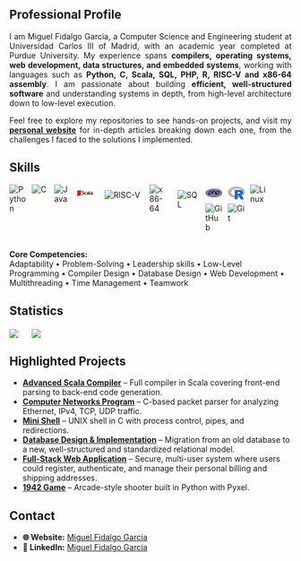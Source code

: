 ## Professional Profile
<div align="justify">

I am Miguel Fidalgo Garcia, a Computer Science and Engineering student at Universidad Carlos III of Madrid, with an academic year completed at Purdue University. My experience spans **compilers, operating systems, web development, data structures, and embedded systems**, working with languages such as **Python, C, Scala, SQL, PHP, R, RISC-V and x86-64 assembly**. I am passionate about building **efficient, well-structured software** and understanding systems in depth, from high-level architecture down to low-level execution.

Feel free to explore my repositories to see hands-on projects, and visit my [**personal website**](https://qrsume.com/miguelfidalgo) for in-depth articles breaking down each one, from the challenges I faced to the solutions I implemented.

</div>

## Skills

<img align="left" alt="Python" width="30px" style="padding-right:10px;" src="https://cdn.jsdelivr.net/gh/devicons/devicon/icons/python/python-original.svg"/>
<img align="left" alt="C" width="30px" style="padding-right:10px;" src="https://cdn.jsdelivr.net/gh/devicons/devicon/icons/c/c-original.svg"/>
<img align="left" alt="Java" width="30px" style="padding-right:10px;" src="https://cdn.jsdelivr.net/gh/devicons/devicon/icons/java/java-original.svg"/>
<img align="left" alt="Scala" width="30px" style="padding-right:10px;" src="https://github.com/devicons/devicon/blob/v2.17.0/icons/scala/scala-original-wordmark.svg"/>
<img align="left" alt="RISC-V" width="70px" style="padding:10px;vertical-align:middle;" src="https://upload.wikimedia.org/wikipedia/commons/9/9a/RISC-V-logo.svg"/>
<img align="left" alt="x86-64" width="30px" style="padding-right:10px;" src="https://upload.wikimedia.org/wikipedia/commons/1/1a/AMD64_Logo.svg"/>
<img align="left" alt="SQL" width="40px" style="padding:10px;vertical-align:middle;" src="https://upload.wikimedia.org/wikipedia/commons/d/d7/Sql_data_base_with_logo.svg"/>
<img align="left" alt="PHP" width="30px" style="padding-right:10px;" src="https://github.com/devicons/devicon/blob/v2.17.0/icons/php/php-original.svg"/>
<img align="left" alt="R" width="30px" style="padding-right:10px;" src="https://github.com/devicons/devicon/blob/v2.17.0/icons/r/r-original.svg"/>
<img align="left" alt="Linux" width="30px" style="padding-right:10px;" src="https://cdn.jsdelivr.net/gh/devicons/devicon/icons/linux/linux-original.svg"/>
<img align="left" alt="GitHub" width="30px" style="padding-right:10px;" src="https://cdn.jsdelivr.net/gh/devicons/devicon/icons/github/github-original.svg"/>
<img align="left" alt="Git" width="30px" style="padding-right:10px;" src="https://cdn.jsdelivr.net/gh/devicons/devicon/icons/git/git-original.svg"/>

<br clear="left"/>
<br>

**Core Competencies:**  
Adaptability • Problem-Solving • Leadership skills • Low-Level Programming • Compiler Design • Database Design • Web Development • Multithreading • Time Management • Teamwork

## Statistics
<p>
  <img align="center" src="https://github-readme-stats.vercel.app/api?username=miguel-fidalgo&show_icons=true&theme=onedark" width="45%" />
  <span>&nbsp;&nbsp;&nbsp;&nbsp;</span>
  <img align="center" src="https://github-readme-stats.vercel.app/api/top-langs/?username=miguel-fidalgo&layout=compact&theme=onedark" width="35%" />
</p>

## Highlighted Projects
- **[Advanced Scala Compiler](https://github.com/miguel-fidalgo/Personal-Repository/tree/e72c600f9beae4c12c3d0cb8c2cc0c4888aec70e/advanced%20compiler)** – Full compiler in Scala covering front-end parsing to back-end code generation.  
- **[Computer Networks Program](https://github.com/miguel-fidalgo/Personal-Repository/tree/e72c600f9beae4c12c3d0cb8c2cc0c4888aec70e/computer%20networks%20program)** – C-based packet parser for analyzing Ethernet, IPv4, TCP, UDP traffic.  
- **[Mini Shell](https://github.com/miguel-fidalgo/Personal-Repository/tree/e72c600f9beae4c12c3d0cb8c2cc0c4888aec70e/so%20-%20minishell)** – UNIX shell in C with process control, pipes, and redirections.
- **[Database Design & Implementation](https://github.com/miguel-fidalgo/Personal-Repository/tree/e57aaddf65a301e8da0d05013c4f09706a8d157c/bbdd%20-%20sql)** – Migration from an old database to a new, well-structured and standardized relational model.
- **[Full-Stack Web Application](https://github.com/miguel-fidalgo/Personal-Repository/tree/e57aaddf65a301e8da0d05013c4f09706a8d157c/webpage%20proj2)** – Secure, multi-user system where users could register, authenticate, and manage their personal billing and shipping addresses.
- **[1942 Game](https://github.com/miguel-fidalgo/Personal-Repository/tree/e72c600f9beae4c12c3d0cb8c2cc0c4888aec70e/1942-game)** – Arcade-style shooter built in Python with Pyxel.

## Contact
- **🌐 Website:** [Miguel Fidalgo Garcia](https://qrsume.com/miguelfidalgo)  
- **💼 LinkedIn:** [Miguel Fidalgo Garcia](https://www.linkedin.com/in/miguel-fidalgo-garcia)  
